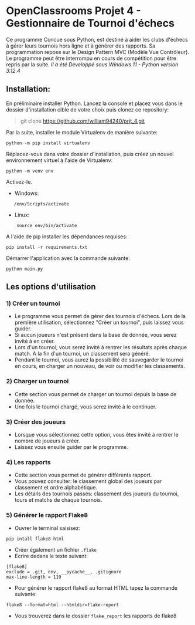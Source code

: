 # OpenClassrooms Projet 4 - Gestionnaire de Tournoi d'échecs
Ce programme Concue sous Python, est destiné à aider les clubs d'échecs à gérer leurs tournois hors ligne et à générer des rapports. Sa programmation repose sur le Design Pattern MVC (Modèle Vue Contrôleur). Le programme peut être interrompu en cours de compétition pour être repris par la suite.
_Il a été Developpé sous Windows 11 - Python version 3.12.4_
## Installation:
En préliminaire installer Python.
Lancez la console et placez vous dans le dossier d'installation cible de votre choix puis clonez ce repository:

> git clone https://github.com/william94240/prjt_4.git

Par la suite, installer le module Virtualenv de manière suivante:
````
python -m pip install virtualenv
````
Réplacez-vous dans votre dossier d'installation, puis créez un nouvel environnement virtuel à l'aide de Virtualenv:
```
python -m venv env
```
Activez-le.
* Windows:
 ```
    /env/Scripts/activate
 ```
* Linux:
```
    source env/bin/activate
```
A l'aide de pip installer les dépendances requises:
```
pip install -r requirements.txt
```
Démarrer l'application avec la commande suivante:
```
python main.py
```

## Les options d'utilisation
### 1) Créer un tournoi
* Le programme vous permet de gérer des tournois d'échecs. Lors de la première utilisation, sélectionnez "Créer un tournoi", puis laissez vous guider.
* Si aucun joueurs n'est présent dans la base de donnée, vous serez invité à en créer.
* Lors d'un tournoi, vous serez invité à rentrer les résultats après chaque match. A la fin d'un tournoi, un classement sera généré.
* Pendant le tournoi, vous aurez la possibilité de sauvegarder le tournoi en cours, en charger un nouveau, de voir ou modifier les classements.
### 2) Charger un tournoi
* Cette section vous permet de charger un tournoi depuis la base de donnée.
* Une fois le tournoi chargé, vous serez invité à le continuer.
### 3) Créer des joueurs
* Lorsque vous sélectionnez cette option, vous êtes invité à rentrer le nombre de joueurs à créer.
* Laissez vous ensuite guider par le programme.
### 4) Les rapports
* Cette section vous permet de générer différents rapport.
* Vous pouvez consulter: le classement global des joueurs par classement et ordre alphabétique.
* Les détails des tournois passés: classement des joueurs du tournoi, tours et matchs de chaque tournois.
### 5) Générer le rapport Flake8
* Ouvrer le terminal saisisez:
```
pip intall flake8-html
```
* Créer également un fichier `.flake`
* Ecrire dedans le texte suivant:
```
[flake8]
exclude = .git, env, __pycache__, .gitignore
max-line-length = 119
```
* Pour générer le rapport flake8 au format HTML tapez la commande suivante:
```
flake8 --format=html --htmldir=flake-report
```
* Vous trouverez dans le dossier `flake_report` les rapports de flake8
